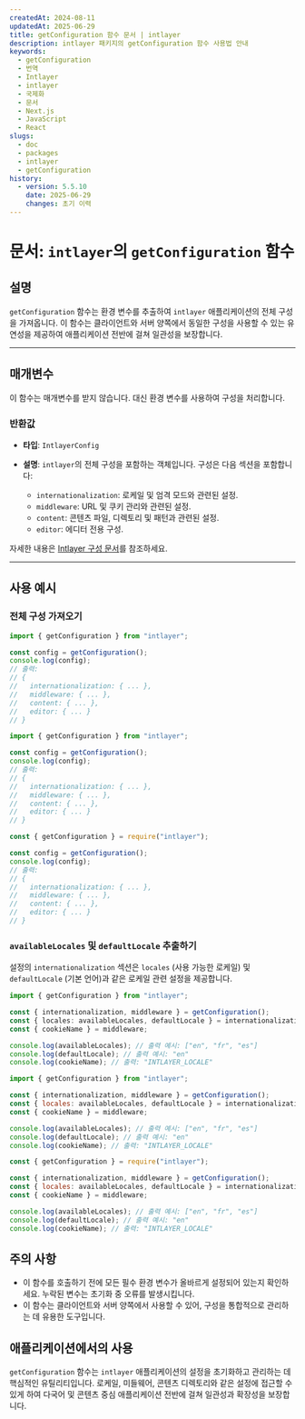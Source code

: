 ```yaml
---
createdAt: 2024-08-11
updatedAt: 2025-06-29
title: getConfiguration 함수 문서 | intlayer
description: intlayer 패키지의 getConfiguration 함수 사용법 안내
keywords:
  - getConfiguration
  - 번역
  - Intlayer
  - intlayer
  - 국제화
  - 문서
  - Next.js
  - JavaScript
  - React
slugs:
  - doc
  - packages
  - intlayer
  - getConfiguration
history:
  - version: 5.5.10
    date: 2025-06-29
    changes: 초기 이력
---
```


# 문서: `intlayer`의 `getConfiguration` 함수

## 설명

`getConfiguration` 함수는 환경 변수를 추출하여 `intlayer` 애플리케이션의 전체 구성을 가져옵니다. 이 함수는 클라이언트와 서버 양쪽에서 동일한 구성을 사용할 수 있는 유연성을 제공하여 애플리케이션 전반에 걸쳐 일관성을 보장합니다.

---

## 매개변수

이 함수는 매개변수를 받지 않습니다. 대신 환경 변수를 사용하여 구성을 처리합니다.

### 반환값

- **타입**: `IntlayerConfig`
- **설명**: `intlayer`의 전체 구성을 포함하는 객체입니다. 구성은 다음 섹션을 포함합니다:

  - `internationalization`: 로케일 및 엄격 모드와 관련된 설정.
  - `middleware`: URL 및 쿠키 관리와 관련된 설정.
  - `content`: 콘텐츠 파일, 디렉토리 및 패턴과 관련된 설정.
  - `editor`: 에디터 전용 구성.

자세한 내용은 [Intlayer 구성 문서](https://github.com/aymericzip/intlayer/blob/main/docs/docs/ko/configuration.md)를 참조하세요.

---

## 사용 예시

### 전체 구성 가져오기

```typescript codeFormat="typescript"
import { getConfiguration } from "intlayer";

const config = getConfiguration();
console.log(config);
// 출력:
// {
//   internationalization: { ... },
//   middleware: { ... },
//   content: { ... },
//   editor: { ... }
// }
```

```javascript codeFormat="esm"
import { getConfiguration } from "intlayer";

const config = getConfiguration();
console.log(config);
// 출력:
// {
//   internationalization: { ... },
//   middleware: { ... },
//   content: { ... },
//   editor: { ... }
// }
```

```javascript codeFormat="commonjs"
const { getConfiguration } = require("intlayer");

const config = getConfiguration();
console.log(config);
// 출력:
// {
//   internationalization: { ... },
//   middleware: { ... },
//   content: { ... },
//   editor: { ... }
// }
```

### `availableLocales` 및 `defaultLocale` 추출하기

설정의 `internationalization` 섹션은 `locales` (사용 가능한 로케일) 및 `defaultLocale` (기본 언어)과 같은 로케일 관련 설정을 제공합니다.

```typescript codeFormat="typescript"
import { getConfiguration } from "intlayer";

const { internationalization, middleware } = getConfiguration();
const { locales: availableLocales, defaultLocale } = internationalization;
const { cookieName } = middleware;

console.log(availableLocales); // 출력 예시: ["en", "fr", "es"]
console.log(defaultLocale); // 출력 예시: "en"
console.log(cookieName); // 출력: "INTLAYER_LOCALE"
```

```javascript codeFormat="esm"
import { getConfiguration } from "intlayer";

const { internationalization, middleware } = getConfiguration();
const { locales: availableLocales, defaultLocale } = internationalization;
const { cookieName } = middleware;

console.log(availableLocales); // 출력 예시: ["en", "fr", "es"]
console.log(defaultLocale); // 출력 예시: "en"
console.log(cookieName); // 출력: "INTLAYER_LOCALE"
```

```javascript codeFormat="commonjs"
const { getConfiguration } = require("intlayer");

const { internationalization, middleware } = getConfiguration();
const { locales: availableLocales, defaultLocale } = internationalization;
const { cookieName } = middleware;

console.log(availableLocales); // 출력 예시: ["en", "fr", "es"]
console.log(defaultLocale); // 출력 예시: "en"
console.log(cookieName); // 출력: "INTLAYER_LOCALE"
```

## 주의 사항

- 이 함수를 호출하기 전에 모든 필수 환경 변수가 올바르게 설정되어 있는지 확인하세요. 누락된 변수는 초기화 중 오류를 발생시킵니다.
- 이 함수는 클라이언트와 서버 양쪽에서 사용할 수 있어, 구성을 통합적으로 관리하는 데 유용한 도구입니다.

## 애플리케이션에서의 사용

`getConfiguration` 함수는 `intlayer` 애플리케이션의 설정을 초기화하고 관리하는 데 핵심적인 유틸리티입니다. 로케일, 미들웨어, 콘텐츠 디렉토리와 같은 설정에 접근할 수 있게 하여 다국어 및 콘텐츠 중심 애플리케이션 전반에 걸쳐 일관성과 확장성을 보장합니다.
